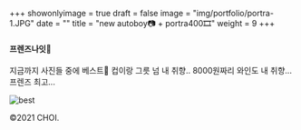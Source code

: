 +++
showonlyimage = true
draft = false
image = "img/portfolio/portra-1.JPG"
date = ""
title = "new autoboy📷 + portra400🎞"
weight = 9
+++

#### 프렌즈나잇💎

지금까지 사진들 중에 베스트🖤
컵이랑 그릇 넘 내 취향..
8000원짜리 와인도 내 취향...
프렌즈 최고...

![best][1]

[1]: https://jisun-choi.github.io/choi/img/portfolio/portra-1.JPG"

©2021 CHOI.
